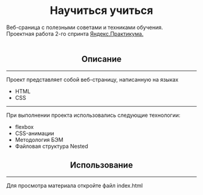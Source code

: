 <h1 align="center">Научиться учиться</h1>
Веб-сраница с полезными советами и техниками обучения.<br>
Проектная работа 2-го спринта <a href="https://practicum.yandex.ru/profile/web/" target="blank">Яндекс.Практикума.</a>
<br><br>
<h2 align="center">Описание</h2><hr>
Проект представляет собой веб-страницу, написанную на языках
<ul><li>HTML</li><li>CSS</li></ul><hr>
При выполнении проекта использовались следующие технологии:
<ul><li>flexbox</li><li>CSS-анимации</li><li>Методология БЭМ</li><li>Файловая структура Nested</li></ul>
<h2 align="center">Использование</h2><hr>
Для просмотра материала откройте файл index.html